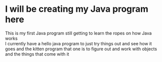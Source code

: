 # I will be creating my Java program here
This is my first Java program still getting to learn the ropes on how Java works<br>
I currently have a hello java program to just try things out and see how it goes and the kitten program that one is to figure out and work with objects and the things that come with it
